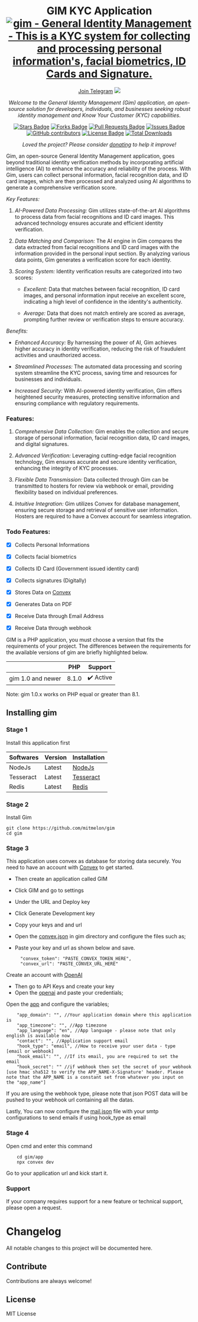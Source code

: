 <h1 align="center">GIM KYC Application
<a href="#" target="_blank"><img src="https://github.com/mitmelon/gim/assets/55149512/07e0b69b-3a9a-4cb5-aa8e-004e6886d047" alt="gim - General Identity Management - This is a KYC system for collecting and processing personal information's, facial biometrics, ID Cards and Signature."></a></h1>
<div align="center">
<a href="https://t.me/+7jfbiGKhn55iODlk">Join Telegram</a>
<a href="https://twitter.com/manomitehq" ><img src="https://img.shields.io/twitter/follow/manomitehq.svg?style=social" /> </a>
<br>

<i>Welcome to the General Identity Management (Gim) application, an open-source solution for developers, individuals, and businesses seeking robust identity management and Know Your Customer (KYC) capabilities.</i>

<a href="https://github.com/mitmelon/gim/stargazers"><img src="https://img.shields.io/github/stars/mitmelon/gim" alt="Stars Badge"/></a>
<a href="https://github.com/mitmelon/gim/network/members"><img src="https://img.shields.io/github/forks/mitmelon/gim" alt="Forks Badge"/></a>
<a href="https://github.com/mitmelon/gim/pulls"><img src="https://img.shields.io/github/issues-pr/mitmelon/gim" alt="Pull Requests Badge"/></a>
<a href="https://github.com/mitmelon/gim/issues"><img src="https://img.shields.io/github/issues/mitmelon/gim" alt="Issues Badge"/></a>
<a href="https://github.com/mitmelon/gim/graphs/contributors"><img alt="GitHub contributors" src="https://img.shields.io/github/contributors/mitmelon/gim?color=2b9348"></a>
<a href="https://github.com/mitmelon/gim/blob/master/LICENSE"><img src="https://img.shields.io/github/license/mitmelon/gim?color=2b9348" alt="License Badge"/></a> [![Total Downloads](http://poser.pugx.org/mitmelon/gim/downloads)](https://packagist.org/packages/mitmelon/gim)

<i>Loved the project? Please consider [donating](https://flutterwave.com/donate/6sdbxd8wlohx) to help it improve!</i>

</div>

Gim, an open-source General Identity Management application, goes beyond traditional identity verification methods by incorporating artificial intelligence (AI) to enhance the accuracy and reliability of the process. With Gim, users can collect personal information, facial recognition data, and ID card images, which are then processed and analyzed using AI algorithms to generate a comprehensive verification score.

*Key Features:*

1. *AI-Powered Data Processing:* Gim utilizes state-of-the-art AI algorithms to process data from facial recognitions and ID card images. This advanced technology ensures accurate and efficient identity verification.

2. *Data Matching and Comparison:* The AI engine in Gim compares the data extracted from facial recognitions and ID card images with the information provided in the personal input section. By analyzing various data points, Gim generates a verification score for each identity.

3. *Scoring System:* Identity verification results are categorized into two scores:
   - *Excellent:* Data that matches between facial recognition, ID card images, and personal information input receive an excellent score, indicating a high level of confidence in the identity's authenticity.

   - *Average:* Data that does not match entirely are scored as average, prompting further review or verification steps to ensure accuracy.


*Benefits:*

- *Enhanced Accuracy:* By harnessing the power of AI, Gim achieves higher accuracy in identity verification, reducing the risk of fraudulent activities and unauthorized access.
  
- *Streamlined Processes:* The automated data processing and scoring system streamline the KYC process, saving time and resources for businesses and individuals.

- *Increased Security:* With AI-powered identity verification, Gim offers heightened security measures, protecting sensitive information and ensuring compliance with regulatory requirements.


### Features:

1. *Comprehensive Data Collection:* Gim enables the collection and secure storage of personal information, facial recognition data, ID card images, and digital signatures.

2. *Advanced Verification:* Leveraging cutting-edge facial recognition technology, Gim ensures accurate and secure identity verification, enhancing the integrity of KYC processes.

3. *Flexible Data Transmission:* Data collected through Gim can be transmitted to hosters for review via webhook or email, providing flexibility based on individual preferences.

4. *Intuitive Integration:* Gim utilizes Convex for database management, ensuring secure storage and retrieval of sensitive user information. Hosters are required to have a Convex account for seamless integration.


### Todo Features:

  - [x] Collects Personal Informations
  - [x] Collects facial biometrics
  - [x] Collects ID Card (Government issued identity card)
  - [x] Collects signatures (Digitally)
  - [x] Stores Data on [Convex](https://dashboard.convex.dev/)
  - [x] Generates Data on PDF
  - [x] Receive Data through Email Address
  - [x] Receive Data through webhook


GIM is a PHP application, you must choose a version that fits the requirements of your project. The differences between the requirements for the available versions of gim are briefly highlighted below.

|                                                              | PHP     | Support                  |
|--------------------------------------------------------------|---------|--------------------------|
| gim 1.0 and newer                                            | 8.1.0   | :heavy_check_mark: Active|

Note: gim 1.0.x works on PHP equal or greater than 8.1.


## Installing gim

<h3>Stage 1</h3>

Install this application first

|    Softwares                                                 | Version | Installation                                              |
|--------------------------------------------------------------|---------|---------------------------------------------------------- |
| NodeJs                                                       | Latest  | [NodeJs ](https://nodejs.org/en)|
| Tesseract                                                    | Latest  | [Tesseract](https://tesseract-ocr.github.io/tessdoc/Installation.html)       |
| Redis                                                        | Latest  | [Redis ](https://redis.io/download/)                      |

<h3>Stage 2</h3>

Install Gim

    git clone https://github.com/mitmelon/gim
    cd gim

<h3>Stage 3</h3>

This application uses convex as database for storing data securely. You need to have an account with [Convex](https://dashboard.convex.dev/) to get started. 

- Then create an application called GIM
- Click GIM and go to settings
- Under the URL and Deploy key
- Click Generate Development key
- Copy your keys and and url
- Open the [convex.json](settings/config/convex.json) in gim directory and configure the files such as;
- Paste your key and url as shown below and save.

        "convex_token": "PASTE_CONVEX_TOKEN_HERE",
        "convex_url": "PASTE_CONVEX_URL_HERE"


Create an account with [OpenAI](https://platform.openai.com/apps)

- Then go to API Keys and create your key
- Open the [openai](settings/config/openai.json) and paste your credentials;


Open the [app](settings/config/app.json) and configure the variables;

        "app_domain": "", //Your application domain where this application is
        "app_timezone": "", //App timezone
        "app_language": "en", //App language - please note that only english is available now
        "contact": "", //Application support email
        "hook_type": "email", //How to receive your user data - type [email or webhook] 
        "hook_email": "", //If its email, you are required to set the email
        "hook_secret": "" //if webhook then set the secret of your webhook [use hmac sha512 to verify the APP_NAME-X-Signature' header. Please note that the APP_NAME is a constant set from whatever you input on the "app_name"]

If you are using the webhook type, please note that json POST data will be pushed to your webhook url containing all the datas.

Lastly, You can now configure the [mail.json](settings/config/mail.json) file with your smtp configurations to send emails if using hook_type as email

<h3>Stage 4</h3>

Open cmd and enter this command

        cd gim/app
        npx convex dev

Go to your application url and kick start it.

### Support

If your company requires support for a new feature or technical support, please open a request.

# Changelog

All notable changes to this project will be documented here.

## Contribute

Contributions are always welcome!

## License

MIT License
